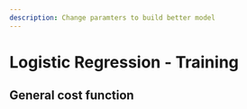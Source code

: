```yaml
---
description: Change paramters to build better model
---
```


# Logistic Regression - Training

## General cost function



